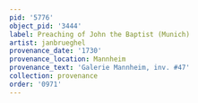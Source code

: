 ```yaml
---
pid: '5776'
object_pid: '3444'
label: Preaching of John the Baptist (Munich)
artist: janbrueghel
provenance_date: '1730'
provenance_location: Mannheim
provenance_text: 'Galerie Mannheim, inv. #47'
collection: provenance
order: '0971'
---
```

